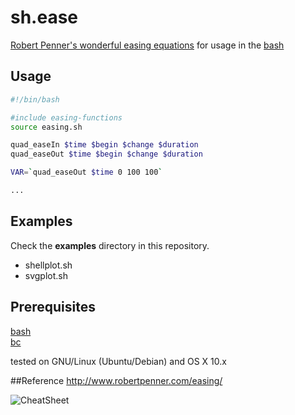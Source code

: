 sh.ease
=======
[Robert Penner's wonderful easing equations](http://robertpenner.com/easing/) for usage in the [bash](http://www.gnu.org/software/bash/)


## Usage
```bash
#!/bin/bash

#include easing-functions
source easing.sh

quad_easeIn $time $begin $change $duration
quad_easeOut $time $begin $change $duration

VAR=`quad_easeOut $time 0 100 100`

...
```


## Examples
Check the **examples** directory in this repository.

- shellplot.sh
- svgplot.sh


## Prerequisites
[bash](http://www.gnu.org/software/bash/)    
[bc](http://en.wikipedia.org/wiki/Bc_(programming_language))    

tested on GNU/Linux (Ubuntu/Debian) and OS X 10.x


##Reference
http://www.robertpenner.com/easing/

![CheatSheet](https://rawgit.com/b3nson/sh.ease/master/examples/cheatsheet.svg)
